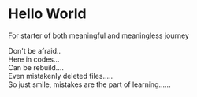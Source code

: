 # Hello World
For starter of both meaningful and meaningless journey

Don't be afraid.. <br/>
Here in codes... <br/>
Can be rebuild.... <br/>
Even mistakenly deleted files..... <br/>
So just smile, mistakes are the part of learning......
